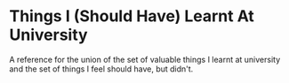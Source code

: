 # Things I (Should Have) Learnt At University

A reference for the union of the set of valuable things I learnt at university and the set of things I feel should have, but didn't.
